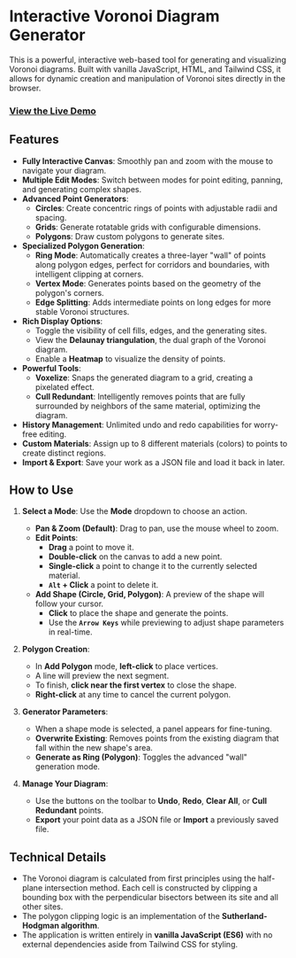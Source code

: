 # Interactive Voronoi Diagram Generator

This is a powerful, interactive web-based tool for generating and visualizing Voronoi diagrams. Built with vanilla JavaScript, HTML, and Tailwind CSS, it allows for dynamic creation and manipulation of Voronoi sites directly in the browser.

### [View the Live Demo](https://raw.githack.com/kastorp73/Voronoi-Tool/main/index.html)


## Features

- **Fully Interactive Canvas**: Smoothly pan and zoom with the mouse to navigate your diagram.
- **Multiple Edit Modes**: Switch between modes for point editing, panning, and generating complex shapes.
- **Advanced Point Generators**:
  - **Circles**: Create concentric rings of points with adjustable radii and spacing.
  - **Grids**: Generate rotatable grids with configurable dimensions.
  - **Polygons**: Draw custom polygons to generate sites.
- **Specialized Polygon Generation**:
  - **Ring Mode**: Automatically creates a three-layer "wall" of points along polygon edges, perfect for corridors and boundaries, with intelligent clipping at corners.
  - **Vertex Mode**: Generates points based on the geometry of the polygon's corners.
  - **Edge Splitting**: Adds intermediate points on long edges for more stable Voronoi structures.
- **Rich Display Options**:
  - Toggle the visibility of cell fills, edges, and the generating sites.
  - View the **Delaunay triangulation**, the dual graph of the Voronoi diagram.
  - Enable a **Heatmap** to visualize the density of points.
- **Powerful Tools**:
  - **Voxelize**: Snaps the generated diagram to a grid, creating a pixelated effect.
  - **Cull Redundant**: Intelligently removes points that are fully surrounded by neighbors of the same material, optimizing the diagram.
- **History Management**: Unlimited undo and redo capabilities for worry-free editing.
- **Custom Materials**: Assign up to 8 different materials (colors) to points to create distinct regions.
- **Import & Export**: Save your work as a JSON file and load it back in later.

## How to Use

1.  **Select a Mode**: Use the **Mode** dropdown to choose an action.
    - **Pan & Zoom (Default)**: Drag to pan, use the mouse wheel to zoom.
    - **Edit Points**:
        - **Drag** a point to move it.
        - **Double-click** on the canvas to add a new point.
        - **Single-click** a point to change it to the currently selected material.
        - **`Alt` + Click** a point to delete it.
    - **Add Shape (Circle, Grid, Polygon)**: A preview of the shape will follow your cursor.
        - **Click** to place the shape and generate the points.
        - Use the **`Arrow Keys`** while previewing to adjust shape parameters in real-time.

2.  **Polygon Creation**:
    - In **Add Polygon** mode, **left-click** to place vertices.
    - A line will preview the next segment.
    - To finish, **click near the first vertex** to close the shape.
    - **Right-click** at any time to cancel the current polygon.

3.  **Generator Parameters**:
    - When a shape mode is selected, a panel appears for fine-tuning.
    - **Overwrite Existing**: Removes points from the existing diagram that fall within the new shape's area.
    - **Generate as Ring (Polygon)**: Toggles the advanced "wall" generation mode.

4.  **Manage Your Diagram**:
    - Use the buttons on the toolbar to **Undo**, **Redo**, **Clear All**, or **Cull Redundant** points.
    - **Export** your point data as a JSON file or **Import** a previously saved file.

## Technical Details

- The Voronoi diagram is calculated from first principles using the half-plane intersection method. Each cell is constructed by clipping a bounding box with the perpendicular bisectors between its site and all other sites.
- The polygon clipping logic is an implementation of the **Sutherland-Hodgman algorithm**.
- The application is written entirely in **vanilla JavaScript (ES6)** with no external dependencies aside from Tailwind CSS for styling.
